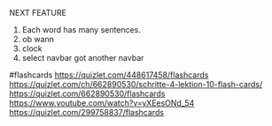 NEXT FEATURE
1. Each word has many sentences.
2. ob wann
3. clock
4. select navbar got another navbar


<!-- https://blog.logrocket.com/how-to-use-ejs-template-node-js-application/ -->
<!-- https://stackoverflow.com/questions/30535309/where-should-i-define-js-function-to-call-in-ejs-template -->

<!-- https://ecap.padlet.org/mitschbitsch/xfw9lzj45ffwn89g -->
#flashcards
https://quizlet.com/448617458/flashcards
https://quizlet.com/ch/662890530/schritte-4-lektion-10-flash-cards/
https://quizlet.com/662890530/flashcards
https://www.youtube.com/watch?v=yXEesONd_54
https://quizlet.com/299758837/flashcards